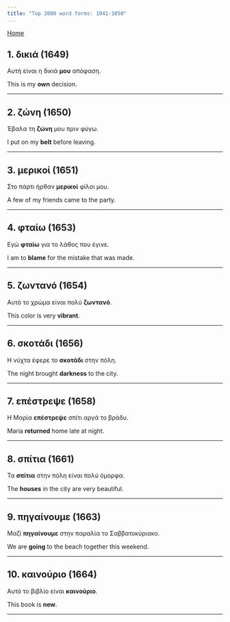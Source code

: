 ```yaml
---
title: "Top 2000 word forms: 1041-1050"
...
```


[Home](./) 

## 1. δικιά (1649)

Αυτή είναι η δικιά **μου** απόφαση.  

This is my **own** decision.

---

## 2. ζώνη (1650)

Έβαλα τη **ζώνη** μου πριν φύγω.

I put on my **belt** before leaving.

---

## 3. μερικοί (1651)

Στο πάρτι ήρθαν **μερικοί** φίλοι μου.  

A few of my friends came to the party.

---

## 4. φταίω (1653)

Εγώ **φταίω** για το λάθος που έγινε.  

I am to **blame** for the mistake that was made.

---

## 5. ζωντανό (1654)

Αυτό το χρώμα είναι πολύ **ζωντανό**.

This color is very **vibrant**.

---

## 6. σκοτάδι (1656)

Η νύχτα έφερε το **σκοτάδι** στην πόλη.  

The night brought **darkness** to the city.

---

## 7. επέστρεψε (1658)

Η Μαρία **επέστρεψε** σπίτι αργά το βράδυ.  

Maria **returned** home late at night.

---

## 8. σπίτια (1661)

Τα **σπίτια** στην πόλη είναι πολύ όμορφα.  

The **houses** in the city are very beautiful.

---

## 9. πηγαίνουμε (1663)

Μαζί **πηγαίνουμε** στην παραλία το Σαββατοκύριακο.

We are **going** to the beach together this weekend.

---

## 10. καινούριο (1664)

Αυτό το βιβλίο είναι **καινούριο**.

This book is **new**.

---

